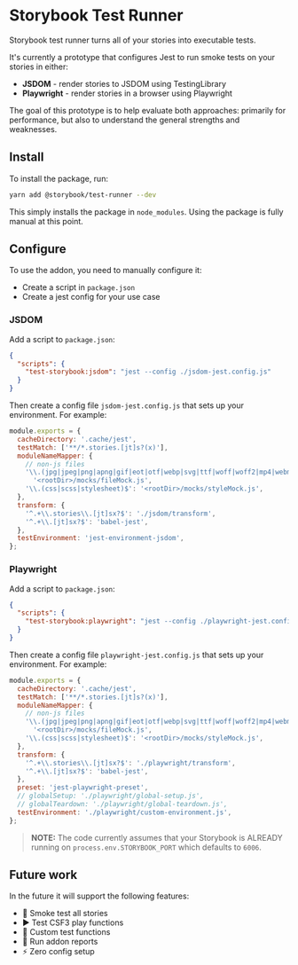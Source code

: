 # Storybook Test Runner

Storybook test runner turns all of your stories into executable tests.

It's currently a prototype that configures Jest to run smoke tests on your stories in either:

- **JSDOM** - render stories to JSDOM using TestingLibrary
- **Playwright** - render stories in a browser using Playwright

The goal of this prototype is to help evaluate both approaches: primarily for performance, but also to understand the general strengths and weaknesses.

## Install

To install the package, run:

```sh
yarn add @storybook/test-runner --dev
```

This simply installs the package in `node_modules`. Using the package is fully manual at this point.

## Configure

To use the addon, you need to manually configure it:

- Create a script in `package.json`
- Create a jest config for your use case

### JSDOM

Add a script to `package.json`:

```json
{
  "scripts": {
    "test-storybook:jsdom": "jest --config ./jsdom-jest.config.js"
  }
}
```

Then create a config file `jsdom-jest.config.js` that sets up your environment. For example:

```js
module.exports = {
  cacheDirectory: '.cache/jest',
  testMatch: ['**/*.stories.[jt]s?(x)'],
  moduleNameMapper: {
    // non-js files
    '\\.(jpg|jpeg|png|apng|gif|eot|otf|webp|svg|ttf|woff|woff2|mp4|webm|wav|mp3|m4a|aac|oga)$':
      '<rootDir>/mocks/fileMock.js',
    '\\.(css|scss|stylesheet)$': '<rootDir>/mocks/styleMock.js',
  },
  transform: {
    '^.+\\.stories\\.[jt]sx?$': './jsdom/transform',
    '^.+\\.[jt]sx?$': 'babel-jest',
  },
  testEnvironment: 'jest-environment-jsdom',
};
```

### Playwright

Add a script to `package.json`:

```json
{
  "scripts": {
    "test-storybook:playwright": "jest --config ./playwright-jest.config.js"
  }
}
```

Then create a config file `playwright-jest.config.js` that sets up your environment. For example:

```js
module.exports = {
  cacheDirectory: '.cache/jest',
  testMatch: ['**/*.stories.[jt]s?(x)'],
  moduleNameMapper: {
    // non-js files
    '\\.(jpg|jpeg|png|apng|gif|eot|otf|webp|svg|ttf|woff|woff2|mp4|webm|wav|mp3|m4a|aac|oga)$':
      '<rootDir>/mocks/fileMock.js',
    '\\.(css|scss|stylesheet)$': '<rootDir>/mocks/styleMock.js',
  },
  transform: {
    '^.+\\.stories\\.[jt]sx?$': './playwright/transform',
    '^.+\\.[jt]sx?$': 'babel-jest',
  },
  preset: 'jest-playwright-preset',
  // globalSetup: './playwright/global-setup.js',
  // globalTeardown: './playwright/global-teardown.js',
  testEnvironment: './playwright/custom-environment.js',
};
```

> **NOTE:** The code currently assumes that your Storybook is ALREADY running on `process.env.STORYBOOK_PORT` which defaults to `6006`.

## Future work

In the future it will support the following features:

- 💨 Smoke test all stories
- ▶️ Test CSF3 play functions
- 🧪 Custom test functions
- 📄 Run addon reports
- ⚡️ Zero config setup
